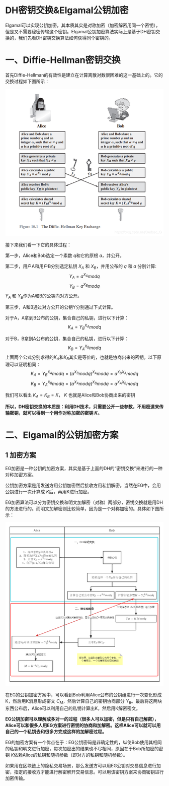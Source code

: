 # DH密钥交换&Elgamal公钥加密
Elgamal可以实现公钥加密，其本质其实是对称加密（加密解密用同一个密钥），但是又不需要秘密传输这个密钥。Elgamal公钥加密算法实际上是基于DH密钥交换的，我们先看DH密钥交换算法如何获得同个密钥的。
# 一、Diffie-Hellman密钥交换
首先Diffie-Hellman的有效性是建立在计算离散对数很困难的这一基础上的。它的交换过程如下图所示：

![Alt](../graph/DH.jpg)

接下来我们看一下它的具体过程：

第一步，Alice和Bob选定一个素数 $q$和它的原根 $a$，并公开。

第二步，用户A和用户B分别选定私钥 $X_A$ 和 $X_B$，并用公布的 $q$ 和 $a$ 分别计算:
$$Y_A=a^{X_A}mod q$$
$$Y_B=a^{X_B}mod q$$
$Y_A$ 和 $Y_B$作为A和B的公钥向对方公开。

第三步，A和B通过对方公开的公钥Y分别通过下式计算。

对于A，A拿到B公布的公钥，集合自己的私钥，进行以下计算：
$$K_A=Y_B^{X_A}modq$$

对于B，B拿到A公布的公钥，集合自己的私钥，进行以下计算：
$$K_B=Y_A^{X_B}modq$$
上面两个公式分别求得的$K_A$和$K_B$其实是等价的，也就是协商出来的密钥。以下原理可以证明相同：
$$K_A=Y_B^{X_A}modq=(a^{X_B}modq)^{X_A}modq=a^{X_BX_A}modq$$
$$K_B=Y_A^{X_B}modq=(a^{X_A}modq)^{X_B}modq=a^{X_AX_B}modq$$

我们可以看出 $K_A=K_B=K$， $K$ 也就是Alice和Bob协商出来的密钥

**所以，DH密钥交换的本质是：利用DH技术，只需要公开一些参数，不用密道来传输密钥，就可以得到一个用作对称加密的密钥 $K$。**

# 二、Elgamal的公钥加密方案
## 1 加密方案
EG加密是一种公钥的加密方案，其实是基于上面的DH的“密钥交换”来进行的一种对称加密方案。

公钥加密方案是用发送方用公钥加密然后接收方用私钥解密。当然在EG中，会用公钥进行一次计算成 $K$后，再用K进行加密。

EG加密算法可以分为密钥交换和明文加解密（对称）两部分，密钥交换就是用DH的方法进行的。而明文加解密则比较简单，因为是一个对称加密的。具体如下图所示：

![Alt](../graph/Elgamal公钥加密.png)

在EG的公钥加密方案中，可以看到Bob利用Alice公布的公钥组进行一次变化形成K，然后用K消息形成密文 $C_M$，然后计算自己的密钥协商部分 $Y_B$。最后将这两块东西公布后，Alice可以利用自己的私钥计算出K，然后用K解密密文。

**EG公钥加密可以理解成多对一的过程（很多人可以加密，但是只有自己解密），Alice可以和很多人用EG方案进行密钥的协商和加解密。这样Alice可以就可以用自己的一个私钥去和很多方完成这样的加解密过程。**

EG的加密方案有一个优点在于：EG公钥密码是非确定性的，纵使Bob使用其相同的私钥和明文进行加密，每次加密出的结果也不尽相同，原因在于Bob所加密的密钥 $K$依赖Alice的私钥和随机参数（即对方的私钥和随机参数）。

如果用在区块链上的隐私交易场景，那么发送方可以用EG公钥对交易信息进行加密，指定的接收方才能进行解密解开交易信息。可以用该密钥方案来协商密钥进行加密传输。

